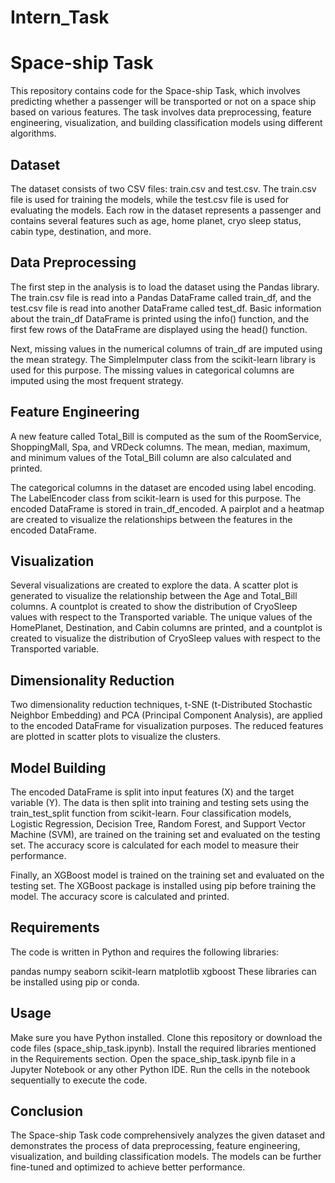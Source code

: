 # Intern_Task

# Space-ship Task 
This repository contains code for the Space-ship Task, which involves predicting whether a passenger will be transported or not on a space ship based on various features. The task involves data preprocessing, feature engineering, visualization, and building classification models using different algorithms.

## Dataset
The dataset consists of two CSV files: train.csv and test.csv. The train.csv file is used for training the models, while the test.csv file is used for evaluating the models. Each row in the dataset represents a passenger and contains several features such as age, home planet, cryo sleep status, cabin type, destination, and more.

## Data Preprocessing
The first step in the analysis is to load the dataset using the Pandas library. The train.csv file is read into a Pandas DataFrame called train_df, and the test.csv file is read into another DataFrame called test_df. Basic information about the train_df DataFrame is printed using the info() function, and the first few rows of the DataFrame are displayed using the head() function.

Next, missing values in the numerical columns of train_df are imputed using the mean strategy. The SimpleImputer class from the scikit-learn library is used for this purpose. The missing values in categorical columns are imputed using the most frequent strategy.

## Feature Engineering
A new feature called Total_Bill is computed as the sum of the RoomService, ShoppingMall, Spa, and VRDeck columns. The mean, median, maximum, and minimum values of the Total_Bill column are also calculated and printed.

The categorical columns in the dataset are encoded using label encoding. The LabelEncoder class from scikit-learn is used for this purpose. The encoded DataFrame is stored in train_df_encoded. A pairplot and a heatmap are created to visualize the relationships between the features in the encoded DataFrame.

## Visualization
Several visualizations are created to explore the data. A scatter plot is generated to visualize the relationship between the Age and Total_Bill columns. A countplot is created to show the distribution of CryoSleep values with respect to the Transported variable. The unique values of the HomePlanet, Destination, and Cabin columns are printed, and a countplot is created to visualize the distribution of CryoSleep values with respect to the Transported variable.

## Dimensionality Reduction
Two dimensionality reduction techniques, t-SNE (t-Distributed Stochastic Neighbor Embedding) and PCA (Principal Component Analysis), are applied to the encoded DataFrame for visualization purposes. The reduced features are plotted in scatter plots to visualize the clusters.

## Model Building
The encoded DataFrame is split into input features (X) and the target variable (Y). The data is then split into training and testing sets using the train_test_split function from scikit-learn. Four classification models, Logistic Regression, Decision Tree, Random Forest, and Support Vector Machine (SVM), are trained on the training set and evaluated on the testing set. The accuracy score is calculated for each model to measure their performance.

Finally, an XGBoost model is trained on the training set and evaluated on the testing set. The XGBoost package is installed using pip before training the model. The accuracy score is calculated and printed.

## Requirements
The code is written in Python and requires the following libraries:

pandas
numpy
seaborn
scikit-learn
matplotlib
xgboost
These libraries can be installed using pip or conda.

## Usage
Make sure you have Python installed.
Clone this repository or download the code files (space_ship_task.ipynb).
Install the required libraries mentioned in the Requirements section.
Open the space_ship_task.ipynb file in a Jupyter Notebook or any other Python IDE.
Run the cells in the notebook sequentially to execute the code.

## Conclusion
The Space-ship Task code comprehensively analyzes the given dataset and demonstrates the process of data preprocessing, feature engineering, visualization, and building classification models. The models can be further fine-tuned and optimized to achieve better performance.
